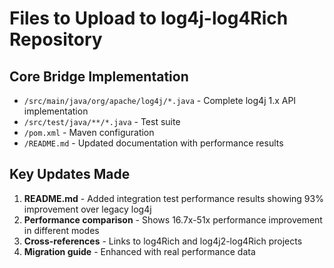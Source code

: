 # Files to Upload to log4j-log4Rich Repository

## Core Bridge Implementation
- `/src/main/java/org/apache/log4j/*.java` - Complete log4j 1.x API implementation
- `/src/test/java/**/*.java` - Test suite
- `/pom.xml` - Maven configuration
- `/README.md` - Updated documentation with performance results

## Key Updates Made
1. **README.md** - Added integration test performance results showing 93% improvement over legacy log4j
2. **Performance comparison** - Shows 16.7x-51x performance improvement in different modes
3. **Cross-references** - Links to log4Rich and log4j2-log4Rich projects
4. **Migration guide** - Enhanced with real performance data